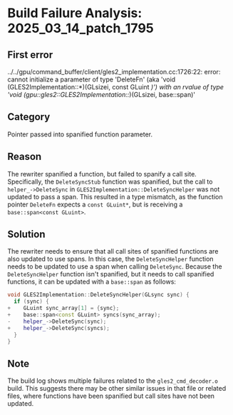 # Build Failure Analysis: 2025_03_14_patch_1795

## First error

../../gpu/command_buffer/client/gles2_implementation.cc:1726:22: error: cannot initialize a parameter of type 'DeleteFn' (aka 'void (GLES2Implementation::*)(GLsizei, const GLuint *)') with an rvalue of type 'void (gpu::gles2::GLES2Implementation::*)(GLsizei, base::span<const GLuint>)'

## Category
Pointer passed into spanified function parameter.

## Reason
The rewriter spanified a function, but failed to spanify a call site. Specifically, the `DeleteSyncStub` function was spanified, but the call to `helper_->DeleteSync` in `GLES2Implementation::DeleteSyncHelper` was not updated to pass a span. This resulted in a type mismatch, as the function pointer `DeleteFn` expects a `const GLuint*`, but is receiving a `base::span<const GLuint>`.

## Solution
The rewriter needs to ensure that all call sites of spanified functions are also updated to use spans. In this case, the `DeleteSyncHelper` function needs to be updated to use a span when calling `DeleteSync`. Because the `DeleteSyncHelper` function isn't spanified, but it needs to call spanified functions, it can be updated with a `base::span` as follows:

```c++
void GLES2Implementation::DeleteSyncHelper(GLsync sync) {
  if (sync) {
+    GLuint sync_array[1] = {sync};
+    base::span<const GLuint> syncs(sync_array);
-    helper_->DeleteSync(sync);
+    helper_->DeleteSync(syncs);
  }
}
```

## Note
The build log shows multiple failures related to the `gles2_cmd_decoder.o` build. This suggests there may be other similar issues in that file or related files, where functions have been spanified but call sites have not been updated.